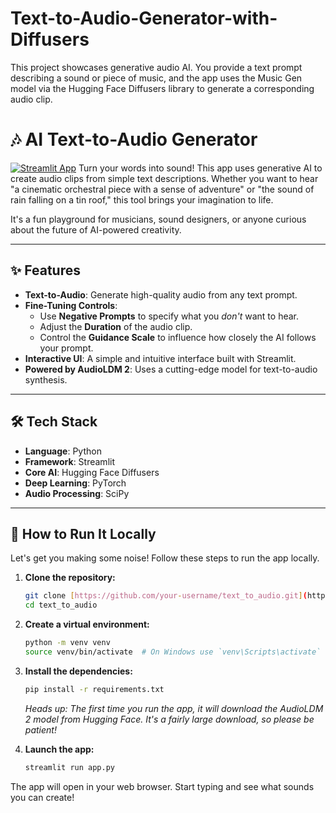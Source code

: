 # Text-to-Audio-Generator-with-Diffusers
This project showcases generative audio AI. You provide a text prompt describing a sound or piece of music, and the app uses the Music Gen model via the Hugging Face Diffusers library to generate a corresponding audio clip.
# 🎶 AI Text-to-Audio Generator

[![Streamlit App](https://static.streamlit.io/badges/streamlit_badge_black_white.svg)](https://your-streamlit-app-url.streamlit.app/) Turn your words into sound! This app uses generative AI to create audio clips from simple text descriptions. Whether you want to hear "a cinematic orchestral piece with a sense of adventure" or "the sound of rain falling on a tin roof," this tool brings your imagination to life.

It's a fun playground for musicians, sound designers, or anyone curious about the future of AI-powered creativity.



---

## ✨ Features

-   **Text-to-Audio**: Generate high-quality audio from any text prompt.
-   **Fine-Tuning Controls**:
    -   Use **Negative Prompts** to specify what you *don't* want to hear.
    -   Adjust the **Duration** of the audio clip.
    -   Control the **Guidance Scale** to influence how closely the AI follows your prompt.
-   **Interactive UI**: A simple and intuitive interface built with Streamlit.
-   **Powered by AudioLDM 2**: Uses a cutting-edge model for text-to-audio synthesis.

---

## 🛠️ Tech Stack

-   **Language**: Python
-   **Framework**: Streamlit
-   **Core AI**: Hugging Face Diffusers
-   **Deep Learning**: PyTorch
-   **Audio Processing**: SciPy

---

## 🚀 How to Run It Locally

Let's get you making some noise! Follow these steps to run the app locally.

1.  **Clone the repository:**
    ```bash
    git clone [https://github.com/your-username/text_to_audio.git](https://github.com/your-username/text_to_audio.git)
    cd text_to_audio
    ```

2.  **Create a virtual environment:**
    ```bash
    python -m venv venv
    source venv/bin/activate  # On Windows use `venv\Scripts\activate`
    ```

3.  **Install the dependencies:**
    ```bash
    pip install -r requirements.txt
    ```
    *Heads up: The first time you run the app, it will download the AudioLDM 2 model from Hugging Face. It's a fairly large download, so please be patient!*

4.  **Launch the app:**
    ```bash
    streamlit run app.py
    ```

The app will open in your web browser. Start typing and see what sounds you can create!
